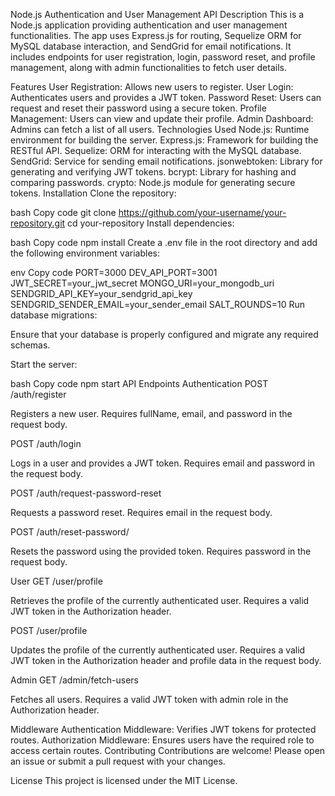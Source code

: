 Node.js Authentication and User Management API
Description
This is a Node.js application providing authentication and user management functionalities. The app uses Express.js for routing, Sequelize ORM for MySQL database interaction, and SendGrid for email notifications. It includes endpoints for user registration, login, password reset, and profile management, along with admin functionalities to fetch user details.

Features
User Registration: Allows new users to register.
User Login: Authenticates users and provides a JWT token.
Password Reset: Users can request and reset their password using a secure token.
Profile Management: Users can view and update their profile.
Admin Dashboard: Admins can fetch a list of all users.
Technologies Used
Node.js: Runtime environment for building the server.
Express.js: Framework for building the RESTful API.
Sequelize: ORM for interacting with the MySQL database.
SendGrid: Service for sending email notifications.
jsonwebtoken: Library for generating and verifying JWT tokens.
bcrypt: Library for hashing and comparing passwords.
crypto: Node.js module for generating secure tokens.
Installation
Clone the repository:

bash
Copy code
git clone https://github.com/your-username/your-repository.git
cd your-repository
Install dependencies:

bash
Copy code
npm install
Create a .env file in the root directory and add the following environment variables:

env
Copy code
PORT=3000
DEV_API_PORT=3001
JWT_SECRET=your_jwt_secret
MONGO_URI=your_mongodb_uri
SENDGRID_API_KEY=your_sendgrid_api_key
SENDGRID_SENDER_EMAIL=your_sender_email
SALT_ROUNDS=10
Run database migrations:

Ensure that your database is properly configured and migrate any required schemas.

Start the server:

bash
Copy code
npm start
API Endpoints
Authentication
POST /auth/register

Registers a new user. Requires fullName, email, and password in the request body.

POST /auth/login

Logs in a user and provides a JWT token. Requires email and password in the request body.

POST /auth/request-password-reset

Requests a password reset. Requires email in the request body.

POST /auth/reset-password/

Resets the password using the provided token. Requires password in the request body.

User
GET /user/profile

Retrieves the profile of the currently authenticated user. Requires a valid JWT token in the Authorization header.

POST /user/profile

Updates the profile of the currently authenticated user. Requires a valid JWT token in the Authorization header and profile data in the request body.

Admin
GET /admin/fetch-users

Fetches all users. Requires a valid JWT token with admin role in the Authorization header.

Middleware
Authentication Middleware: Verifies JWT tokens for protected routes.
Authorization Middleware: Ensures users have the required role to access certain routes.
Contributing
Contributions are welcome! Please open an issue or submit a pull request with your changes.

License
This project is licensed under the MIT License.
